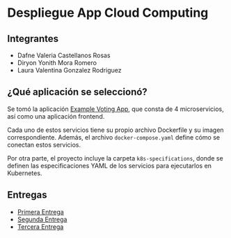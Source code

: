# Despliegue App Cloud Computing

## Integrantes

- Dafne Valeria Castellanos Rosas
- Diryon Yonith Mora Romero
- Laura Valentina Gonzalez Rodriguez

## ¿Qué aplicación se seleccionó?

Se tomó la aplicación [Example Voting App](https://github.com/dockersamples/example-voting-app), que consta de 4 microservicios, así como una aplicación frontend.

Cada uno de estos servicios tiene su propio archivo Dockerfile y su imagen correspondiente. Además, el archivo `docker-compose.yaml` define cómo se conectan estos servicios.

Por otra parte, el proyecto incluye la carpeta `k8s-specifications`, donde se definen las especificaciones YAML de los servicios para ejecutarlos en Kubernetes.

## Entregas

- [Primera Entrega](primera-entrega/README.md)
- [Segunda Entrega](segunda-entrega/README.md)
- [Tercera Entrega](tercera-entrega/README.md)